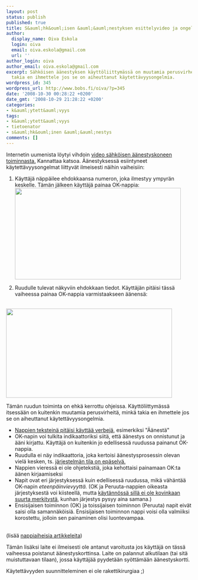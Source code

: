 ```yaml
---
layout: post
status: publish
published: true
title: S&auml;hk&ouml;isen &auml;&auml;nestyksen esittelyvideo ja ongelmakohdat
author:
  display_name: Oiva Eskola
  login: oiva
  email: oiva.eskola@gmail.com
  url: ''
author_login: oiva
author_email: oiva.eskola@gmail.com
excerpt: Sähköisen äänestyksen käyttöliittymässä on muutamia perusvirheitä, minkä
  takia en ihmettele jos se on aiheuttanut käytettävyysongelmia.
wordpress_id: 345
wordpress_url: http://www.bobs.fi/oiva/?p=345
date: '2008-10-30 00:28:22 +0200'
date_gmt: '2008-10-29 21:28:22 +0200'
categories:
- k&auml;ytett&auml;vyys
tags:
- k&auml;ytett&auml;vyys
- tietoenator
- s&auml;hk&ouml;inen &auml;&auml;nestys
comments: []
---
```

<p>Internetin uumenista l&ouml;ytyi vihdoin <a title="S&auml;hk&ouml;inen &auml;&auml;nest&auml;minen 2008" href="http://www.vaalit.fi/sahkoinenaanestaminen/esitys/esitys1.html">video s&auml;hk&ouml;isen &auml;&auml;nestyskoneen toiminnasta.</a> Kannattaa katsoa. &Auml;&auml;nestyksess&auml; esiintyneet k&auml;ytett&auml;vyysongelmat liittyv&auml;t ilmeisesti n&auml;ihin vaiheisiin:</p>
<ol>
<li>K&auml;ytt&auml;j&auml; n&auml;pp&auml;ilee ehdokkaansa numeron, joka ilmestyy ympyr&auml;n keskelle. T&auml;m&auml;n j&auml;lkeen k&auml;ytt&auml;j&auml; painaa OK-nappia:<a id="more"></a><a id="more-345"></a></li>
<a href="{{ site.baseurl }}/images/2008/10/aanestys1.png"><img class="alignnone size-full wp-image-346" title="&auml;&auml;nestys1" src="{{ site.baseurl }}/images/2008/10/aanestys1.png" alt="" width="450" height="248" /></a></p>
<li>Ruudulle tulevat n&auml;kyviin ehdokkaan tiedot. K&auml;ytt&auml;j&auml;n pit&auml;isi t&auml;ss&auml; vaiheessa painaa OK-nappia varmistaakseen &auml;&auml;nens&auml;:</li>
</ol><br />
<a href="{{ site.baseurl }}/images/2008/10/aanestys2.png"><img class="alignnone size-full wp-image-347" title="&auml;&auml;nestys2" src="{{ site.baseurl }}/images/2008/10/aanestys2.png" alt="" width="450" height="242" /></a></p>
<p>T&auml;m&auml;n ruudun toiminta on ehk&auml; kerrottu ohjeissa. K&auml;ytt&ouml;liittym&auml;ss&auml; itsess&auml;&auml;n on kuitenkin muutamia perusvirheit&auml;, mink&auml; takia en ihmettele jos se on aiheuttanut k&auml;ytett&auml;vyysongelmia.</p>
<ul>
<li><a title="Usability Tip: Use Verbs as Labels on Buttons" href="http://www.usabilitypost.com/2008/08/30/usability-tip-use-verbs-as-labels-on-buttons/">Nappien tekstein&auml; pit&auml;isi k&auml;ytt&auml;&auml; verbej&auml;</a>, esimerkiksi "&Auml;&auml;nest&auml;"</li>
<li>OK-napin voi tulkita indikaattoriksi siit&auml;, ett&auml; &auml;&auml;nestys on onnistunut ja &auml;&auml;ni kirjattu. K&auml;ytt&auml;j&auml; on kuitenkin jo edellisess&auml; ruudussa painanut OK-nappia.</li>
<li>Ruudulla ei n&auml;y indikaattoria, joka kertoisi &auml;&auml;nestysprosessin olevan viel&auml; kesken, ts. <a title="Heuristinen arviointi" href="http://virtlab.joensuu.fi/heuristinenarviointi.htm">j&auml;rjestelm&auml;n tila on ep&auml;selv&auml;.</a></li>
<li>Nappien vieress&auml; ei ole ohjeteksti&auml;, joka kehottaisi painamaan OK:ta &auml;&auml;nen kirjaamiseksi</li>
<li>Napit ovat eri j&auml;rjestyksess&auml; kuin edellisess&auml; ruudussa, mik&auml; v&auml;h&auml;nt&auml;&auml; OK-napin <em>eteenp&auml;invievyytt&auml;.</em> (OK ja Peruuta-nappien oikeasta j&auml;rjestyksest&auml; voi kiisteell&auml;, mutta <a title="OK&ndash;Cancel or Cancel&ndash;OK?" href="http://www.useit.com/alertbox/ok-cancel.html">k&auml;yt&auml;nn&ouml;ss&auml; sill&auml; ei ole kovinkaan suurta merkityst&auml;</a>, kunhan j&auml;rjestys pysyy aina samana.)</li>
<li>Ensisijaisen toiminnon (OK) ja toissijaisen toiminnon (Peruuta) napit eiv&auml;t saisi olla samann&auml;k&ouml;isi&auml;. Ensisijaisen toiminnon nappi voisi olla valmiiksi korostettu, jolloin sen painaminen olisi luontevampaa.</li>
</ul><br />
(lis&auml;&auml; <a title="Functioning form: Articles About Buttons" href="http://www.lukew.com/ff/entry.asp?740">nappiaiheisia artikkeleita</a>)</p>
<p>T&auml;m&auml;n lis&auml;ksi laite ei ilmeisesti ole antanut varoitusta jos k&auml;ytt&auml;j&auml; on t&auml;ss&auml; vaiheessa poistanut &auml;&auml;nestyskorttinsa. Laite on palannut alkutilaan (tai sit&auml; muistuttavaan tilaan), jossa k&auml;ytt&auml;j&auml;&auml; pyydet&auml;&auml;n sy&ouml;tt&auml;m&auml;&auml;n &auml;&auml;nestyskortti.</p>
<p>K&auml;ytett&auml;vyyden suunnitteleminen ei ole rakettikirurgiaa ;)</p>
